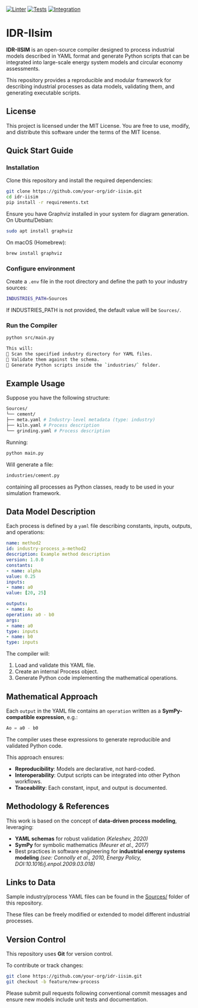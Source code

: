 [![Linter](https://github.com/DeustoTech/IDR-IIsim/actions/workflows/linter.yml/badge.svg)]()
[![Tests](https://github.com/DeustoTech/IDR-IIsim/actions/workflows/unit-tests.yaml/badge.svg)]()
[![Integration](https://github.com/DeustoTech/IDR-IIsim/actions/workflows/integration-test.yaml/badge.svg)]()

# IDR-IIsim

**IDR-IISIM** is an open-source compiler designed to process industrial models described
in YAML format and generate Python scripts that can be integrated into large-scale
energy system models and circular economy assessments.

This repository provides a reproducible and modular framework for describing industrial
processes as data models, validating them, and generating executable scripts.

## License

This project is licensed under the MIT License. You are free to use, modify, and
distribute this software under the terms of the MIT license.

## Quick Start Guide

### Installation

Clone this repository and install the required dependencies:

```bash
git clone https://github.com/your-org/idr-iisim.git
cd idr-iisim
pip install -r requirements.txt
```

Ensure you have Graphviz installed in your system for diagram generation.
On Ubuntu/Debian:

```bash
sudo apt install graphviz
```

On macOS (Homebrew):

```bash
brew install graphviz
```

### Configure environment

Create a `.env` file in the root directory and define the path to your
industry sources:

```bash
INDUSTRIES_PATH=Sources
```

If INDUSTRIES_PATH is not provided, the default value will be `Sources/`.

### Run the Compiler

```bash
python src/main.py

This will:
 Scan the specified industry directory for YAML files.
 Validate them against the schema.
 Generate Python scripts inside the `industries/` folder.
```

## Example Usage

Suppose you have the following structure:

```bash
Sources/
└── cement/
├── meta.yaml # Industry-level metadata (type: industry)
├── kiln.yaml # Process description
└── grinding.yaml # Process description
```

Running:

```bash
python main.py
```

Will generate a file:

```bash
industries/cement.py
```

containing all processes as Python classes, ready to be used in your simulation
framework.

## Data Model Description

Each process is defined by a `yaml` file describing constants, inputs, outputs, and
operations:

```yaml
name: method2
id: industry-process_a-method2
description: Example method description
version: 1.0.0
constants:
- name: alpha
value: 0.25
inputs:
- name: a0
value: [20, 25]

outputs:
- name: Ao
operation: a0 - b0
args:
- name: a0
type: inputs
- name: b0
type: inputs
```

The compiler will:

1. Load and validate this YAML file.
2. Create an internal Process object.
3. Generate Python code implementing the mathematical operations.

## Mathematical Approach

Each `output` in the YAML file contains an `operation` written as a **SymPy-compatible
expression**, e.g.:

```python
Ao = a0 - b0
```

The compiler uses these expressions to generate reproducible and validated Python code.

This approach ensures:

- **Reproducibility**: Models are declarative, not hard-coded.
- **Interoperability**: Output scripts can be integrated into other Python workflows.
- **Traceability**: Each constant, input, and output is documented.

## Methodology &amp; References

This work is based on the concept of **data-driven process modeling**, leveraging:

- **YAML schemas** for robust validation _(Keleshev, 2020)_
- **SymPy** for symbolic mathematics _(Meurer et al., 2017)_
- Best practices in software engineering for **industrial energy systems modeling**
_(see: Connolly et al., 2010, Energy Policy, DOI:10.1016/j.enpol.2009.03.018)_

## Links to Data

Sample industry/process YAML files can be found in the [Sources/](./Sources/) folder of this
repository.

These files can be freely modified or extended to model different industrial processes.

## Version Control

This repository uses **Git** for version control.

To contribute or track changes:

```bash
git clone https://github.com/your-org/idr-iisim.git
git checkout -b feature/new-process
```

Please submit pull requests following conventional commit messages and ensure new
models include unit tests and documentation.
